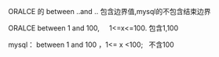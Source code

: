 ORALCE 的 between ..and .. 包含边界值,mysql的不包含结束边界

ORALCE between 1 and 100,     1<=x<=100. 包含1,100

mysql： between 1 and 100 ，1<= x <100;   不含100